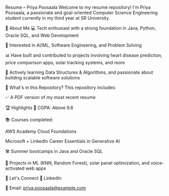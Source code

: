 Resume – Priya Poosaala
Welcome to my resume repository! I'm Priya Poosaala, a passionate and goal-oriented Computer Science Engineering student currently in my third year at SR University.

🚀 About Me
💻 Tech enthusiast with a strong foundation in Java, Python, Oracle SQL, and Web Development

🤖 Interested in AI/ML, Software Engineering, and Problem Solving

📊 Have built and contributed to projects involving heart disease prediction, price comparison apps, solar tracking systems, and more

🧠 Actively learning Data Structures & Algorithms, and passionate about building scalable software solutions

📌 What's in this Repository?
This repository includes:

✅ A PDF version of my most recent resume


🏆 Highlights
🌟 CGPA: Above 9.6

📚 Courses completed:

AWS Academy Cloud Foundations

Microsoft + LinkedIn Career Essentials in Generative AI

🛠 Summer bootcamps in Java and Oracle SQL

🧪 Projects in ML (KNN, Random Forest), solar panel optimization, and voice-activated web apps

🔗 Let's Connect
🔗 LinkedIn

📧 Email: priya.poosaala@example.com
